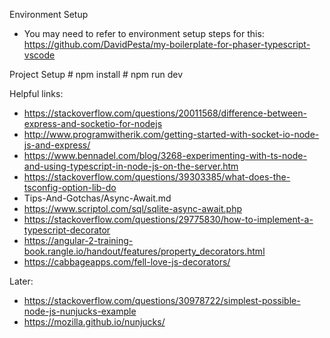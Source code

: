 Environment Setup
- You may need to refer to environment setup steps for this:
  https://github.com/DavidPesta/my-boilerplate-for-phaser-typescript-vscode

Project Setup
\# npm install
\# npm run dev

Helpful links:
- https://stackoverflow.com/questions/20011568/difference-between-express-and-socketio-for-nodejs
- http://www.programwitherik.com/getting-started-with-socket-io-node-js-and-express/
- https://www.bennadel.com/blog/3268-experimenting-with-ts-node-and-using-typescript-in-node-js-on-the-server.htm
- https://stackoverflow.com/questions/39303385/what-does-the-tsconfig-option-lib-do
- Tips-And-Gotchas/Async-Await.md
- https://www.scriptol.com/sql/sqlite-async-await.php
- https://stackoverflow.com/questions/29775830/how-to-implement-a-typescript-decorator
- https://angular-2-training-book.rangle.io/handout/features/property_decorators.html
- https://cabbageapps.com/fell-love-js-decorators/

Later:
- https://stackoverflow.com/questions/30978722/simplest-possible-node-js-nunjucks-example
- https://mozilla.github.io/nunjucks/
